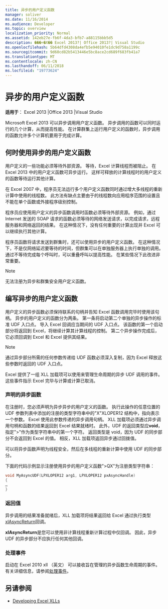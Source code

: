 ```yaml
---
title: 异步的用户定义函数
manager: soliver
ms.date: 11/16/2014
ms.audience: Developer
ms.topic: overview
localization_priority: Normal
ms.assetid: 142eb27e-fb6f-4da3-bfb7-a88115bbb5d5
description: ���÷�Χ�� Excel 2013?| Office 2013?| Visual Studio
ms.openlocfilehash: 5b64dfd4308da4efb5e94010fe1dc9d758a1199c
ms.sourcegitcommit: 9d60cd82b5413446e5bc8ace2cd689f683fb41a7
ms.translationtype: MT
ms.contentlocale: zh-CN
ms.lasthandoff: 06/11/2018
ms.locfileid: "19773624"
---
```

# <a name="asynchronous-user-defined-functions"></a>异步的用户定义函数

**适用于**： Excel 2013 |Office 2013 |Visual Studio 
  
Microsoft Excel 2013 可以异步调用用户定义函数。 异步调用的函数可以同时运行的几个计算，从而提高性能。 在计算群集上运行用户定义的函数时，异步调用的函数允许多个计算机要用于完成计算。
  
## <a name="when-to-use-asynchronous-user-defined-functions"></a>何时使用异步的用户定义函数

用户定义的一些功能必须等待外部资源。 等待，Excel 计算线程而被阻止。 在 Excel 2013 中的用户定义函数可异步运行。 这样可释放的计算线程时的用户定义的函数等待运行其他计算。
  
在 Excel 2007 中，程序员无法运行多个用户定义函数同时通过增大多线程的重新计算中使用的线程数。 此方法有缺点主要由于的线程数向应用程序范围的设置且不能在单个函数或外接程序级别控制。
  
程序员应使用用户定义的异步函数调用时函数必须等待外部资源。 例如，通过 Internet 发送的 SOAP 请求的函数必须等待的网络发送请求，以完成请求，远程服务器和网络返回的结果。 在这种情况下，没有任何重要的计算出现并 Excel 可以继续执行其他计算。
  
程序员函数将请求发送到群集时，还可以使用异步的用户定义函数。 在这种情况下，不是仅网络延迟要等待的时间，但群集可以在单独服务器上执行单独的调用。 通过不等待完成每个呼叫时，可以重叠呼叫以提高性能。 在某些情况下此改进非常重要。
  
> [!NOTE]
> 无法注册为异步和群集安全用户定义函数。 
  
## <a name="writing-an-asynchronous-user-defined-function"></a>编写异步的用户定义函数

用户定义的异步函数必须保持联系的句柄并告知 Excel 函数调用完毕时使用该句柄。 异步的用户定义的函数分为两条。 第一条将启动第二个单独的异步操作的标准 UDF 入口点。 导入 Excel 回调应当期间的 UDF 入口点。 该函数的第一个启动部分将返回到 Excel，将继续计算其计算线程的控制。 第二个异步操作完成后，它必须回调到 Excel 和 Excel 提供其结果。 
  
> [!NOTE]
> 通过异步部分所需的任何参数传递给 UDF 函数必须深入复制，因为 Excel 释放这些参数时返回的 UDF 入口点。 
  
Excel 提供了一组 XLL 加载项可以使用来管理生命周期的异步 UDF 调用的事件。 这些事件指示 Excel 完毕与计算或计算已取消。
  
### <a name="declaring-an-asynchronous-function"></a>声明的异步函数

在注册时，您必须声明为异步异步的用户定义的函数。 执行此操作的任意位置的 UDF 参数列表中添加的注册的类型字符串中的"X"XLOPER12 结构中，指向表示一个参数。 Excel 使用此参数传递的异步调用句柄。 XLL 加载项必须通过异步调用句柄和函数的结果返回到 Excel 结果就绪时。 此外，UDF 的返回类型应**void**，指定">"作为类型字符串中的第一个字符。 返回类型是 void，因为 UDF 的同步部分不会返回到 Excel 的值。 相反，XLL 加载项返回异步通过回拨值。 
  
可以将异步函数声明为线程安全，然后在多线程的重新计算中使用 UDF 的同步部分。 
  
下面的代码示例显示注册使用异步的用户定义函数"\>QX"为注册类型字符串：
  
```cpp
void MyAsyncUDF(LPXLOPER12 arg1, LPXLOPER12 pxAsyncHandle)
{
…
}
```

### <a name="returning-values"></a>返回值

异步调用的结果准备就绪后，XLL 加载项将结果返回给 Excel 通过执行类型[xlAsyncReturn](xlasyncreturn.md)回调。
  
**xlAsyncReturn**是您可以使用非计算线程重新计算过程中仅回调。 因此，异步 UDF 的异步部分不应执行任何其他回调。 
  
### <a name="handling-events"></a>处理事件

启动在 Excel 2010 xll （英文） 可以接收旨在管理的异步函数生命周期的事件。 有关详细信息，请参阅[处理事件](handling-events.md)。
  
## <a name="see-also"></a>另请参阅

- [Developing Excel XLLs](developing-excel-xlls.md)

